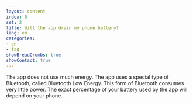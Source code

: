 ```yaml
---
layout: content
index: 8
set: 2
title: Will the app drain my phone battery?
lang: en
categories:
- en
- faq
showBreadCrumbs: true
showContact: true
---
```


The app does not use much energy. The app uses a special type of Bluetooth, called Bluetooth Low Energy. This form of Bluetooth consumes very little power.
The exact percentage of your battery used by the app will depend on your phone.
